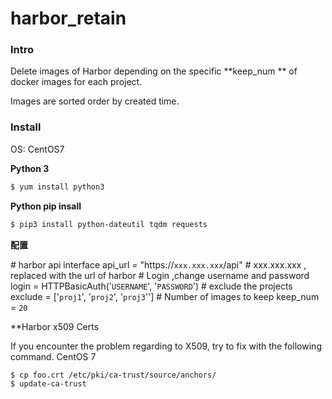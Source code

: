 # harbor_retain
### Intro

Delete images of Harbor depending on the specific **keep_num ** of docker images for each project.

Images are sorted order by created time.

###  Install

OS: CentOS7

**Python 3**

```sh
$ yum install python3
```

**Python pip insall** 

```sh
$ pip3 install python-dateutil tqdm requests
```
**配置**

\# harbor api interface
api_url = "https://`xxx.xxx.xxx`/api"  # xxx.xxx.xxx , replaced with the url of harbor
\# Login ,change username and password
login = HTTPBasicAuth('`USERNAME`', '`PASSWORD`') 
\# exclude the projects
exclude = ['`proj1`', '`proj2`', '`proj3`''] 
\# Number of images to keep
keep_num = `20`



**Harbor x509 Certs 

If you encounter the problem regarding to X509, try to fix with the following command.
CentOS 7

```
$ cp foo.crt /etc/pki/ca-trust/source/anchors/
$ update-ca-trust
```
